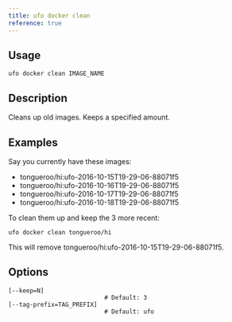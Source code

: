 ```yaml
---
title: ufo docker clean
reference: true
---
```


## Usage

    ufo docker clean IMAGE_NAME

## Description

Cleans up old images.  Keeps a specified amount.

## Examples

Say you currently have these images:

  * tongueroo/hi:ufo-2016-10-15T19-29-06-88071f5
  * tongueroo/hi:ufo-2016-10-16T19-29-06-88071f5
  * tongueroo/hi:ufo-2016-10-17T19-29-06-88071f5
  * tongueroo/hi:ufo-2016-10-18T19-29-06-88071f5

To clean them up and keep the 3 more recent:

    ufo docker clean tongueroo/hi

This will remove tongueroo/hi:ufo-2016-10-15T19-29-06-88071f5.


## Options

```
[--keep=N]                 
                           # Default: 3
[--tag-prefix=TAG_PREFIX]  
                           # Default: ufo
```

